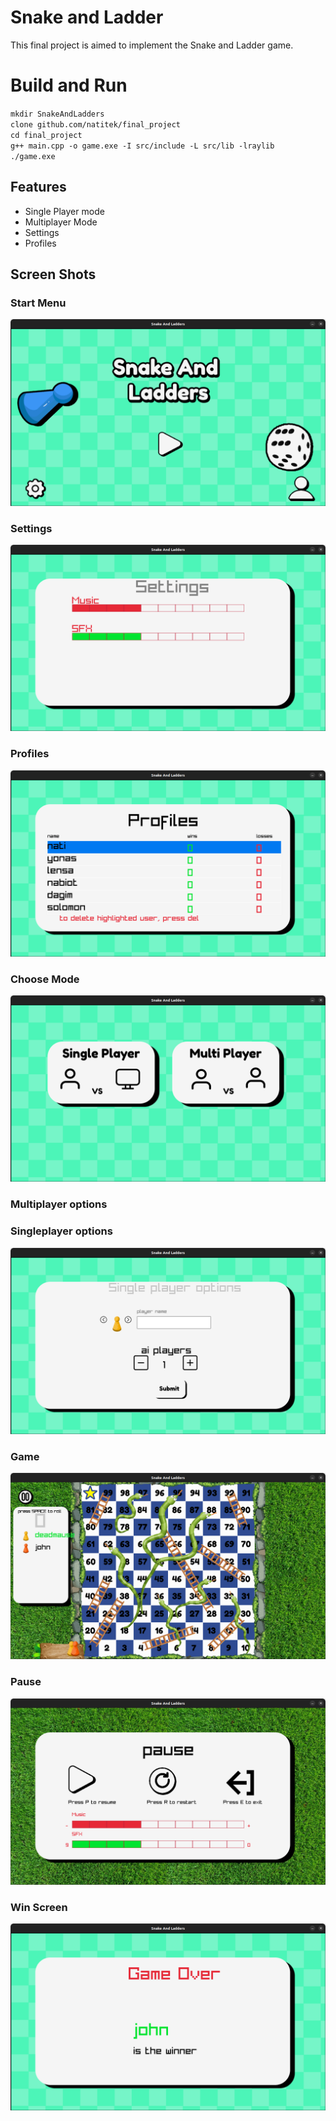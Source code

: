 # Snake and Ladder
This final project is aimed to implement the Snake and Ladder game.

# Build and Run

`mkdir SnakeAndLadders`
<br>
 `clone github.com/natitek/final_project `
 <br>
`cd final_project `
 <br>
`g++ main.cpp -o game.exe -I src/include -L src/lib -lraylib `
 <br>
 `./game.exe`

## Features
  - Single Player mode
  - Multiplayer Mode
  - Settings
  - Profiles
 
  ## Screen Shots
### Start Menu

<img title="Start Menu" alt="Start Menu" src="https://github.com/natitek/final_project/blob/main/src/screenshots/Screenshot%20from%202024-05-21%2015-06-45.png">
    
### Settings
<img title="Settings" alt="Settings" src="https://github.com/natitek/final_project/blob/main/src/screenshots/Screenshot%20from%202024-05-21%2015-07-28.png">


### Profiles

<img title="Choose mode" alt="choose mode" src="https://github.com/natitek/final_project/blob/main/src/screenshots/Screenshot%20from%202024-05-22%2011-55-55.png">

### Choose Mode 

<img title="Choose mode" alt="choose mode" src="https://github.com/natitek/final_project/blob/main/src/screenshots/Screenshot%20from%202024-05-21%2015-08-13.png">


### Multiplayer options
 
### Singleplayer options
 <img title="Profiles" alt="profiles" src="https://github.com/natitek/final_project/blob/main/src/screenshots/Screenshot%20from%202024-05-21%2015-08-31.png">

 
### Game
  <img title="Profiles" alt="profiles" src="https://github.com/natitek/final_project/blob/main/src/screenshots/Screenshot%20from%202024-05-21%2015-09-21.png">
  
### Pause

<img title="Profiles" alt="profiles" src="https://github.com/natitek/final_project/blob/main/src/screenshots/Screenshot%20from%202024-05-21%2015-09-55.png">

### Win Screen
<img title="Profiles" alt="profiles" src="https://github.com/natitek/final_project/blob/main/src/screenshots/Screenshot%20from%202024-05-21%2015-11-38.png">
    


